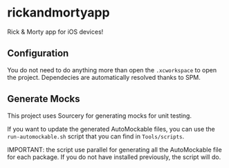 # rickandmortyapp
Rick & Morty app for iOS devices!

## Configuration
You do not need to do anything more than open the `.xcworkspace` to open the project. Dependecies are automatically resolved thanks to SPM.

## Generate Mocks
This project uses Sourcery for generating mocks for unit testing.

If you want to update the generated AutoMockable files, you can use the  `run-automockable.sh` script that you can find in `Tools/scripts`.

IMPORTANT: the script use parallel for generating all the AutoMockable file for each package. If you do not have installed previously, the script will do.
